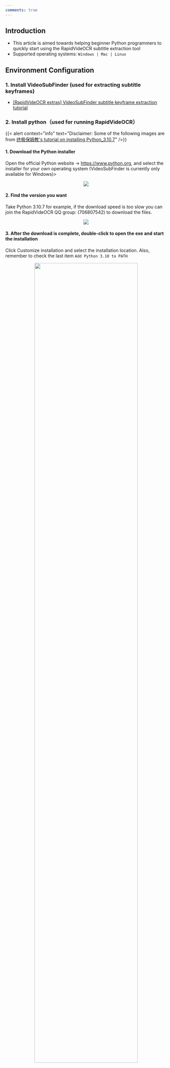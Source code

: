 ```yaml
---
comments: true
---
```



## Introduction

- This article is aimed towards helping beginner Python programmers to quickly start using the RapidVideOCR subtitle extraction tool
- Supported operating systems: `Windows | Mac | Linux`

## Environment Configuration

### 1. Install VideoSubFinder (used for extracting subtitle keyframes)

- [[RapidVideOCR extras] VideoSubFinder subtitle keyframe extraction tutorial](https://blog.csdn.net/shiwanghualuo/article/details/129174857?spm=1001.2014.3001.5501)

### 2. Install python（used for running RapidVideOCR）

{{< alert context="info" text="Disclaimer: Some of the following images are from [终极保姆教's tutorial on installing Python_3.10.7](https://www.cnblogs.com/zyc-666/p/16689739.html)" />}}

#### 1. Download the Python installer

Open the official Python website → <https://www.python.org>, and select the installer for your own operating system (VideoSubFinder is currently only available for Windows)>
<div align="center">
    <img src="https://github.com/SWHL/RapidVideOCR/releases/download/v2.0.1/1.png">
</div>

#### 2. Find the version you want

Take Python 3.10.7 for example, if the download speed is too slow you can join the RapidVideOCR QQ group: (706807542) to download the files.
<div align="center">
    <img src="https://github.com/SWHL/RapidVideOCR/releases/download/v2.0.1/2.png">
</div>

#### 3. After the download is complete, double-click to open the exe and start the installation

Click Customize installation and select the installation location. Also, remember to check the last item `Add Python 3.10 to PATH`
<div align="center">
    <img src="https://github.com/SWHL/RapidVideOCR/releases/download/v2.0.1/3.png" width=80%>
</div>

#### 4. Click Next

<div align="center">
    <img src="https://github.com/SWHL/RapidVideOCR/releases/download/v2.0.1/4.png" width=80%>
</div>

#### 5. Check the installation path

<div align="center">
    <img src="https://github.com/SWHL/RapidVideOCR/releases/download/v2.0.1/5.png" width=80%>
</div>

#### 6. Click install, and wait for the installation to finish

<div align="center">
    <img src="https://github.com/SWHL/RapidVideOCR/releases/download/v2.0.1/6.png" width=80%>
</div>

#### 7. Press `Win + r` input `cmd`, and press Enter to open the command prompt

<div align="center">
    <img src="https://github.com/SWHL/RapidVideOCR/releases/download/v2.0.1/7.png" width=80%>
</div>

#### 8. Enter python and see if an output something similar to the following image appears. If so, then the installation was successful

<div align="center">
    <img src="https://github.com/SWHL/RapidVideOCR/releases/download/v2.0.1/8.png">
</div>

#### 9. Add the `Scripts` directory to the environment variables

- Press `Win + q` enter `Edit the system`→ Click **Edit the system environment variables**
    <div align="center">
        <img src="https://github.com/SWHL/RapidVideOCR/releases/download/v2.0.1/9.png" width=80%>
    </div>

- Click **Environment Variables** → **User variables** → **Path** → **Edit**
    <div align="center">
        <img src="https://github.com/SWHL/RapidVideOCR/releases/download/v2.0.1/10.png">
    </div>

- Create a new entry for the Script directory under the Python installation directory, as shown in the image below, and remember to click save.

<div align="center">
    <img src="https://github.com/SWHL/RapidVideOCR/releases/download/v2.0.1/11.png">
</div>

### 3. Install RapidVideOCR

#### 1. Press `Win + r` input `cmd`, and press Enter to open the command prompt

<div align="center">
    <img src="https://github.com/SWHL/RapidVideOCR/releases/download/v2.0.1/12.png">
</div>

#### 2. Install `rapid_videocr`

```bash linenums="1"
pip install rapid_videocr -i https://pypi.tuna.tsinghua.edu.cn/simple/
```

<div align="center">
    <img src="https://github.com/SWHL/RapidVideOCR/releases/download/v2.0.1/13.png">
</div>

#### 3. To test whether the installation was successful, enter `rapid_videocr -h`

<div align="center">
    <img src="https://github.com/SWHL/RapidVideOCR/releases/download/v2.0.1/14.png">
</div>

#### 4. Command line usage

Press `Win + r` input `cmd`, and press Enter to open the command prompt

```bash linenums="1"
rapid_videocr -i RGBImages -s result -m concat
```

`RGBImages` is generated by VideoSubFinder and its output path can be customized, for example: `G:\ProgramFiles\_self\RapidVideOCR\test_files\RGBImages` and so on.

<div align="center">
    <img src="https://github.com/SWHL/RapidVideOCR/releases/download/v2.0.1/15.png">
</div>

#### 5. Script usage

1. Create a new TXT file on the desktop and name it `rapid_videocr.py`. Note that the file extension is changed to `*.py`.
2. Open `rapid_videocr.py` with Notepad and copy the following code into it

    ```python linenums="1"
    from rapid_videocr import RapidVideOCR, RapidVideOCRInput

    # RapidVideOCRInput has two initialization parameters
    # is_concat_rec: Use a single image for recognition or not. The default is False, which means that a single image is used for recognition by default.
    # concat_batch: The number of images to be used in overlay is 10 by default and can be adjusted
    # out_format: Output format selection, [srt, ass, txt, all], the default is all
    # is_print_console: Whether to print the result, [0, 1], the default is 0 for not printing
    input_args = RapidVideOCRInput(
        is_batch_rec=False, ocr_params={"Global.with_paddle": True}
    )
    extractor = RapidVideOCR(input_args)

    rgb_dir = "tests/test_files/RGBImages"
    save_dir = "outputs"
    save_name = "a"

    # outputs/a.srt  outputs/a.ass  outputs/a.t
    extractor(rgb_dir, save_dir, save_name=save_name)
    ```

3. Change `rgb_dir` to the path to the `RGBImages` directory generated by VideoSubFinder。
{{< tabs tabTotal="2">}}
{{% tab tabName="Windows path style" %}}

```python linenums="1"
rgb_dir = r'G:\ProgramFiles\_self\RapidVideOCR\test_files\RGBImages'
```

{{% /tab %}}
{{% tab tabName="Linux/Mac path style" %}}

```python linenums="1"
rgb_dir = 'test_files/TXTImages'
```

{{% /tab %}}
{{< /tabs >}}
4. Press `Win + r` and open the command prompt, and run the following commands
    ```bash linenums="1"
    $ cd Desktop
    $ python rapid_videocr.py
    ```
    <div align="center">
        <img src="https://github.com/SWHL/RapidVideOCR/releases/download/v2.0.1/16.png">
    </div>
